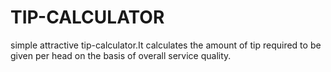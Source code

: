 # TIP-CALCULATOR
simple attractive tip-calculator.It calculates the amount of tip required to be given per head on the basis of overall service quality.
